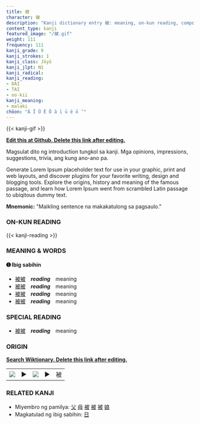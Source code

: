 ```yaml
---
title: 被
character: 被
description: "Kanji dictionary entry 被: meaning, on-kun reading, compounds, origin, related kanji"
content_type: kanji
featured_image: "/被.gif"
weight: 111
frequency: 111
kanji_grade: 9
kanji_strokes: 1
kanji_class: Jōyō
kanji_jlpt: N1
kanji_radical: 
kanji_reading: 
- DAI
- TAI
- oo-kii
kanji_meaning:
- malaki
chōon: "Ā Ī Ū Ē Ō ā ī ū ē ō ’"
---
```

[//]: # (Don't edit the line below. Kanji animated GIF code is automatically generated.)
{{< kanji-gif >}}

[//]: # (Edit below this line.)

**[Edit this at Github. Delete this link after editing.](https://github.com/tim0g/tim/tree/main/content/kanji/被/index.md)**

Magsulat dito ng introduction tungkol sa kanji. Mga opinions, impressions, suggestions, trivia, ang kung ano-ano pa.

Generate Lorem Ipsum placeholder text for use in your graphic, print and web layouts, and discover plugins for your favorite writing, design and blogging tools. Explore the origins, history and meaning of the famous passage, and learn how Lorem Ipsum went from scrambled Latin passage to ubiqitous dummy text.
 
**Mnemonic:** "Maikling sentence na makakatulong sa pagsaulo."

### ON-KUN READING

[//]: # (Don't edit the line below. ON-KUN READING code is automatically generated.)
{{< kanji-reading >}}

### MEANING & WORDS

#### ➊ **Ibig sabihin**
  - [被](../被)[被](../被)　***reading***　meaning
  - [被](../被)[被](../被)　***reading***　meaning
  - [被](../被)[被](../被)　***reading***　meaning
  - [被](../被)[被](../被)　***reading***　meaning

### SPECIAL READING
  - [被](../被)[被](../被)　***reading***　meaning

### ORIGIN

**[Search Wiktionary. Delete this link after editing.](https://wiktionary.org/wiki/被)**
<table class="kanji-table"><tr><td>
<img src="60px-被-bronze.svg.png">
</td><td>▶</td><td>
<img src="60px-被-oracle.svg.png">
</td><td>▶</td>
<td class="kanji-origin">被</td>
</tr></table>

### RELATED KANJI
- Miyembro ng pamilya: [父](../父) [母](../母) [被](../被) [被](../被) [被](../被) [娘](../娘)
- Magkatulad ng ibig sabihin: [日](../日)
